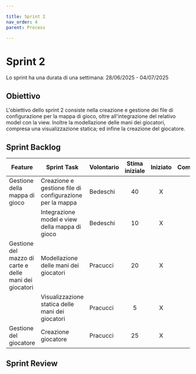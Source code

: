 ```yaml
---

title: Sprint 2
nav_order: 4
parent: Process

---
```


# Sprint 2

Lo sprint ha una durata di una settimana: 28/06/2025 - 04/07/2025

## Obiettivo

L'obiettivo dello sprint 2 consiste nella creazione e gestione dei file di configurazione per la mappa di gioco, oltre
all'integrazione del relativo model con la view. Inoltre la modellazione delle mani dei giocatori, compresa una
visualizzazione statica; ed infine la creazione del giocatore.

## Sprint Backlog

| Feature                                                | Sprint Task                                              | Volontario | Stima iniziale | Iniziato | Completato |
|--------------------------------------------------------|----------------------------------------------------------|------------|:--------------:|:--------:|:----------:|
| Gestione della mappa di gioco                          | Creazione e gestione file di configurazione per la mappa | Bedeschi   |       40       |    X     |            | 
|                                                        | Integrazione model e view della mappa di gioco           | Bedeschi   |       10       |    X     |            |
| Gestione del mazzo di carte e delle mani dei giocatori | Modellazione delle mani dei giocatori                    | Pracucci   |       20       |    X     |            |
|                                                        | Visualizzazione statica delle mani dei giocatori         | Pracucci   |       5        |    X     |            |
| Gestione del giocatore                                 | Creazione giocatore                                      | Pracucci   |       25       |    X     |            |

## Sprint Review
